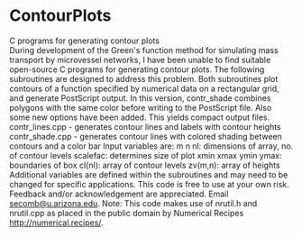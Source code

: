 # ContourPlots  
C programs for generating contour plots  
During development of the Green's function method for simulating mass transport by microvessel networks, I have been unable to find suitable open-source C programs for generating contour plots. The following subroutines are designed to address this problem. Both subroutines plot contours of a function specified by numerical data on a rectangular grid, and generate PostScript output. In this version, contr_shade combines polygons with the same color before writing to the PostScript file. Also some new options have been added. This yields compact output files.   
contr_lines.cpp - generates contour lines and labels with contour heights 
contr_shade.cpp - generates contour lines with colored shading between contours and a color bar 
Input variables are: 
m n nl: dimensions of array, no. of contour levels 
scalefac: determines size of plot 
xmin xmax ymin ymax: boundaries of box 
cl(nl): array of contour levels 
zv(m,n): array of heights 
Additional variables are defined within the subroutines and may need to be changed for specific applications. 
This code is free to use at your own risk. Feedback and/or acknowledgement are appreciated. Email secomb@u.arizona.edu. 
Note: This code makes use of nrutil.h and nrutil.cpp as placed in the public domain by Numerical Recipes http://numerical.recipes/.
